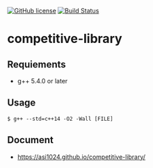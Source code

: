 [![GitHub license](https://img.shields.io/github/license/asi1024/ContestLibrary.svg)](https://github.com/asi1024/ContestLibrary)
[![Build Status](https://travis-ci.org/asi1024/ContestLibrary.svg?branch=master)](https://travis-ci.org/asi1024/ContestLibrary)

# competitive-library

## Requiements
- g++ 5.4.0 or later

## Usage
```
$ g++ --std=c++14 -O2 -Wall [FILE]
```

## Document
- https://asi1024.github.io/competitive-library/
